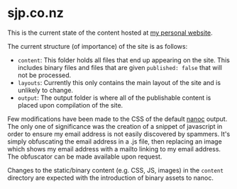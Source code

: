 # sjp.co.nz

This is the current state of the content hosted at [my personal website](http://sjp.co.nz/).

The current structure (of importance) of the site is as follows:

* `content`: This folder holds all files that end up appearing on the site. This includes
  binary files and files that are given `published: false` that will not be processed.
* `layouts`: Currently this only contains the main layout of the site and is unlikely to change.
* `output`: The output folder is where all of the publishable content is placed upon
  compilation of the site.

Few modifications have been made to the CSS of the default [nanoc](http://nanoc.stoneship.org/) output.
The only one of significance was the creation of a snippet of javascript in order to ensure my email address
is not easily discovered by spammers. It's simply obfuscating the email address in a .js file, then replacing an
image which shows my email address with a mailto linking to my email address. The obfuscator can be made available upon
request.

Changes to the static/binary content (e.g. CSS, JS, images) in the `content` directory are expected
with the introduction of binary assets to nanoc.
